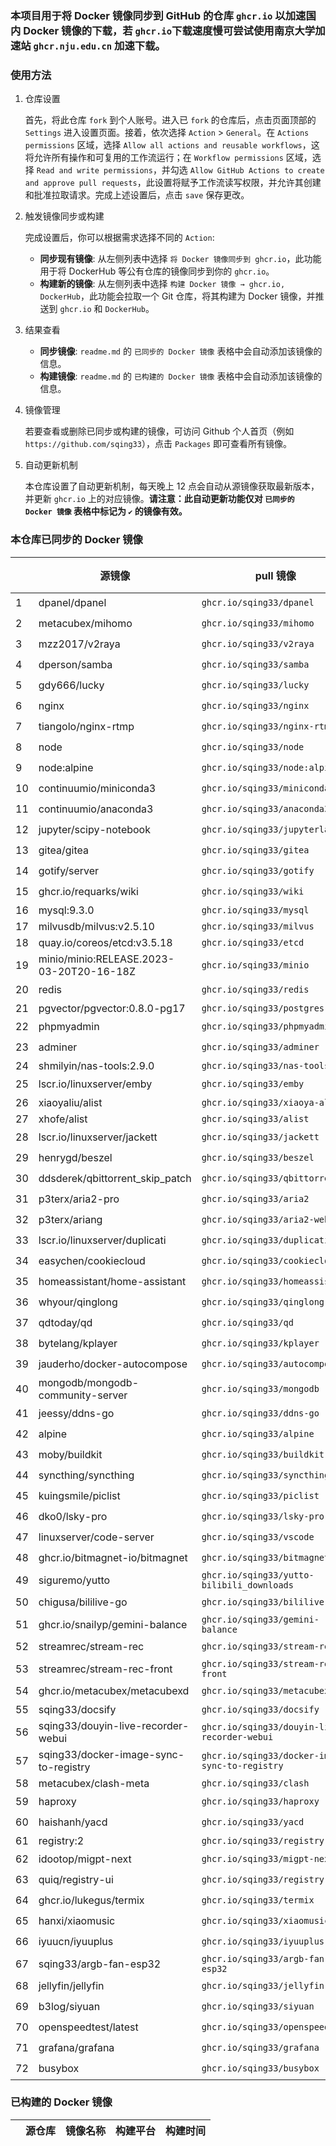 ### 本项目用于将 Docker 镜像同步到 GitHub 的仓库 `ghcr.io` 以加速国内 Docker 镜像的下载，若 `ghcr.io`下载速度慢可尝试使用南京大学加速站 `ghcr.nju.edu.cn` 加速下载。

### 使用方法

1. 仓库设置

   首先，将此仓库 `fork` 到个人账号。进入已 `fork` 的仓库后，点击页面顶部的 `Settings` 进入设置页面。接着，依次选择 `Action` > `General`。在 `Actions permissions` 区域，选择 `Allow all actions and reusable workflows`，这将允许所有操作和可复用的工作流运行；在 `Workflow permissions` 区域，选择 `Read and write permissions`，并勾选 `Allow GitHub Actions to create and approve pull requests`，此设置将赋予工作流读写权限，并允许其创建和批准拉取请求。完成上述设置后，点击 `save` 保存更改。

2. 触发镜像同步或构建

   完成设置后，你可以根据需求选择不同的 `Action`:
   - **同步现有镜像**: 从左侧列表中选择 `将 Docker 镜像同步到 ghcr.io`，此功能用于将 DockerHub 等公有仓库的镜像同步到你的 `ghcr.io`。
   - **构建新的镜像**: 从左侧列表中选择 `构建 Docker 镜像 → ghcr.io, DockerHub`，此功能会拉取一个 Git 仓库，将其构建为 Docker 镜像，并推送到 `ghcr.io` 和 `DockerHub`。

3. 结果查看

   - **同步镜像**: `readme.md` 的 `已同步的 Docker 镜像` 表格中会自动添加该镜像的信息。
   - **构建镜像**: `readme.md` 的 `已构建的 Docker 镜像` 表格中会自动添加该镜像的信息。

4. 镜像管理

   若要查看或删除已同步或构建的镜像，可访问 Github 个人首页（例如 `https://github.com/sqing33`），点击 `Packages` 即可查看所有镜像。

5. 自动更新机制

   本仓库设置了自动更新机制，每天晚上 12 点会自动从源镜像获取最新版本，并更新 `ghcr.io` 上的对应镜像。**请注意：此自动更新功能仅对 `已同步的 Docker 镜像` 表格中标记为 `✔️` 的镜像有效。**

### 本仓库已同步的 Docker 镜像

|   | 源镜像 | pull 镜像 | docker-compose | 同步 |
| ---- | -------- | --------- | -------------- | ---- |
| 1   | dpanel/dpanel                            | `ghcr.io/sqing33/dpanel`                     | [yaml](https://github.com/sqing33/docker-image-sync/blob/main/docker-compose/dpanel.yaml)                     | ✔️   |
| 2   | metacubex/mihomo                         | `ghcr.io/sqing33/mihomo`                     | [yaml](https://github.com/sqing33/docker-image-sync/blob/main/docker-compose/mihomo.yaml)                     | ✔️   |
| 3   | mzz2017/v2raya                           | `ghcr.io/sqing33/v2raya`                     | [yaml](https://github.com/sqing33/docker-image-sync/blob/main/docker-compose/v2raya.yaml)                     | ✔️   |
| 4   | dperson/samba                            | `ghcr.io/sqing33/samba`                      | [yaml](https://github.com/sqing33/docker-image-sync/blob/main/docker-compose/samba.yaml)                      | ✔️   |
| 5   | gdy666/lucky                             | `ghcr.io/sqing33/lucky`                      | [yaml](https://github.com/sqing33/docker-image-sync/blob/main/docker-compose/lucky.yaml)                      | ✔️   |
| 6   | nginx                                    | `ghcr.io/sqing33/nginx`                      | [yaml](https://github.com/sqing33/docker-image-sync/blob/main/docker-compose/nginx.yaml)                      | ✔️   |
| 7   | tiangolo/nginx-rtmp                      | `ghcr.io/sqing33/nginx-rtmp`                 | [yaml](https://github.com/sqing33/docker-image-sync/blob/main/docker-compose/nginx-rtmp.yaml)                 | ✔️   |
| 8   | node                                     | `ghcr.io/sqing33/node`                       | [yaml](https://github.com/sqing33/docker-image-sync/blob/main/docker-compose/node.yaml)                       | ✔️   |
| 9   | node:alpine                              | `ghcr.io/sqing33/node:alpine`                | [yaml](https://github.com/sqing33/docker-image-sync/blob/main/docker-compose/node.yaml)                       | ✔️   |
| 10  | continuumio/miniconda3                   | `ghcr.io/sqing33/miniconda3`                 | [yaml](https://github.com/sqing33/docker-image-sync/blob/main/docker-compose/miniconda3.yaml)                 | ✔️   |
| 11  | continuumio/anaconda3                    | `ghcr.io/sqing33/anaconda3`                  | [yaml](https://github.com/sqing33/docker-image-sync/blob/main/docker-compose/anaconda3.yaml)                  | ✔️   |
| 12  | jupyter/scipy-notebook                   | `ghcr.io/sqing33/jupyterlab`                 | [yaml](https://github.com/sqing33/docker-image-sync/blob/main/docker-compose/jupyterlab.yaml)                 | ✔️   |
| 13  | gitea/gitea                              | `ghcr.io/sqing33/gitea`                      | [yaml](https://github.com/sqing33/docker-image-sync/blob/main/docker-compose/gitea.yaml)                      | ✔️   |
| 14  | gotify/server                            | `ghcr.io/sqing33/gotify`                     | [yaml](https://github.com/sqing33/docker-image-sync/blob/main/docker-compose/gotify.yaml)                     | ✔️   |
| 15  | ghcr.io/requarks/wiki                    | `ghcr.io/sqing33/wiki`                       | [yaml](https://github.com/sqing33/docker-image-sync/blob/main/docker-compose/wiki.yaml)                       | ✔️   |
| 16  | mysql:9.3.0                              | `ghcr.io/sqing33/mysql`                      | [yaml](https://github.com/sqing33/docker-image-sync/blob/main/docker-compose/mysql.yaml)                      | ❌   |
| 17  | milvusdb/milvus:v2.5.10                  | `ghcr.io/sqing33/milvus`                     | [yaml](https://github.com/sqing33/docker-image-sync/blob/main/docker-compose/milvus.yaml)                     | ❌   |
| 18  | quay.io/coreos/etcd:v3.5.18              | `ghcr.io/sqing33/etcd`                       | [yaml](https://github.com/sqing33/docker-image-sync/blob/main/docker-compose/etcd.yaml)                       | ❌   |
| 19  | minio/minio:RELEASE.2023-03-20T20-16-18Z | `ghcr.io/sqing33/minio`                      | [yaml](https://github.com/sqing33/docker-image-sync/blob/main/docker-compose/minio.yaml)                      | ❌   |
| 20  | redis                                    | `ghcr.io/sqing33/redis`                      | [yaml](https://github.com/sqing33/docker-image-sync/blob/main/docker-compose/redis.yaml)                      | ✔️   |
| 21  | pgvector/pgvector:0.8.0-pg17             | `ghcr.io/sqing33/postgres`                   | [yaml](https://github.com/sqing33/docker-image-sync/blob/main/docker-compose/postgres.yaml)                   | ❌   |
| 22  | phpmyadmin                               | `ghcr.io/sqing33/phpmyadmin`                 | [yaml](https://github.com/sqing33/docker-image-sync/blob/main/docker-compose/phpmyadmin.yaml)                 | ✔️   |
| 23  | adminer                                  | `ghcr.io/sqing33/adminer`                    | [yaml](https://github.com/sqing33/docker-image-sync/blob/main/docker-compose/adminer.yaml)                    | ✔️   |
| 24  | shmilyin/nas-tools:2.9.0                 | `ghcr.io/sqing33/nas-tools`                  | [yaml](https://github.com/sqing33/docker-image-sync/blob/main/docker-compose/nas-tools.yaml)                  | ❌   |
| 25  | lscr.io/linuxserver/emby                 | `ghcr.io/sqing33/emby`                       | [yaml](https://github.com/sqing33/docker-image-sync/blob/main/docker-compose/emby.yaml)                       | ✔️   |
| 26  | xiaoyaliu/alist                          | `ghcr.io/sqing33/xiaoya-alist`               | [yaml](https://github.com/sqing33/docker-image-sync/blob/main/docker-compose/alist.yaml)                      | ❌   |
| 27  | xhofe/alist                              | `ghcr.io/sqing33/alist`                      | [yaml](https://github.com/sqing33/docker-image-sync/blob/main/docker-compose/alist.yaml)                      | ❌   |
| 28  | lscr.io/linuxserver/jackett              | `ghcr.io/sqing33/jackett`                    | [yaml](https://github.com/sqing33/docker-image-sync/blob/main/docker-compose/jackett.yaml)                    | ✔️   |
| 29  | henrygd/beszel                           | `ghcr.io/sqing33/beszel`                     | [yaml](https://github.com/sqing33/docker-image-sync/blob/main/docker-compose/beszel.yaml)                     | ✔️   |
| 30  | ddsderek/qbittorrent_skip_patch          | `ghcr.io/sqing33/qbittorrent`                | [yaml](https://github.com/sqing33/docker-image-sync/blob/main/docker-compose/qbittorrent.yaml)                | ✔️   |
| 31  | p3terx/aria2-pro                         | `ghcr.io/sqing33/aria2`                      | [yaml](https://github.com/sqing33/docker-image-sync/blob/main/docker-compose/aria2.yaml)                      | ✔️   |
| 32  | p3terx/ariang                            | `ghcr.io/sqing33/aria2-webui`                | [yaml](https://github.com/sqing33/docker-image-sync/blob/main/docker-compose/aria2-webui.yaml)                | ✔️   |
| 33  | lscr.io/linuxserver/duplicati            | `ghcr.io/sqing33/duplicati`                  | [yaml](https://github.com/sqing33/docker-image-sync/blob/main/docker-compose/duplicati.yaml)                  | ✔️   |
| 34  | easychen/cookiecloud                     | `ghcr.io/sqing33/cookiecloud`                | [yaml](https://github.com/sqing33/docker-image-sync/blob/main/docker-compose/cookiecloud.yaml)                | ✔️   |
| 35  | homeassistant/home-assistant             | `ghcr.io/sqing33/homeassistant`              | [yaml](https://github.com/sqing33/docker-image-sync/blob/main/docker-compose/homeassistant.yaml)              | ✔️   |
| 36  | whyour/qinglong                          | `ghcr.io/sqing33/qinglong`                   | [yaml](https://github.com/sqing33/docker-image-sync/blob/main/docker-compose/qinglong.yaml)                   | ✔️   |
| 37  | qdtoday/qd                               | `ghcr.io/sqing33/qd`                         | [yaml](https://github.com/sqing33/docker-image-sync/blob/main/docker-compose/qd.yaml)                         | ✔️   |
| 38  | bytelang/kplayer                         | `ghcr.io/sqing33/kplayer`                    | [yaml](https://github.com/sqing33/docker-image-sync/blob/main/docker-compose/kplayer.yaml)                    | ✔️   |
| 39  | jauderho/docker-autocompose              | `ghcr.io/sqing33/autocompose`                | [yaml](https://github.com/sqing33/docker-image-sync/blob/main/docker-compose/autocompose.yaml)                | ✔️   |
| 40  | mongodb/mongodb-community-server         | `ghcr.io/sqing33/mongodb`                    | [yaml](https://github.com/sqing33/docker-image-sync/blob/main/docker-compose/mongodb.yaml)                    | ✔️   |
| 41  | jeessy/ddns-go                           | `ghcr.io/sqing33/ddns-go`                    | [yaml](https://github.com/sqing33/docker-image-sync/blob/main/docker-compose/ddns-go.yaml)                    | ✔️   |
| 42  | alpine                                   | `ghcr.io/sqing33/alpine`                     | [yaml](https://github.com/sqing33/docker-image-sync/blob/main/docker-compose/alpine.yaml)                     | ✔️   |
| 43  | moby/buildkit                            | `ghcr.io/sqing33/buildkit`                   | [yaml](https://github.com/sqing33/docker-image-sync/blob/main/docker-compose/buildkit.yaml)                   | ✔️   |
| 44  | syncthing/syncthing                      | `ghcr.io/sqing33/syncthing`                  | [yaml](https://github.com/sqing33/docker-image-sync/blob/main/docker-compose/syncthing.yaml)                  | ✔️   |
| 45  | kuingsmile/piclist                       | `ghcr.io/sqing33/piclist`                    | [yaml](https://github.com/sqing33/docker-image-sync/blob/main/docker-compose/piclist.yaml)                    | ✔️   |
| 46  | dko0/lsky-pro                            | `ghcr.io/sqing33/lsky-pro`                   | [yaml](https://github.com/sqing33/docker-image-sync/blob/main/docker-compose/lsky-pro.yaml)                   | ✔️   |
| 47  | linuxserver/code-server                  | `ghcr.io/sqing33/vscode`                     | [yaml](https://github.com/sqing33/docker-image-sync/blob/main/docker-compose/vscode.yaml)                     | ✔️   |
| 48  | ghcr.io/bitmagnet-io/bitmagnet           | `ghcr.io/sqing33/bitmagnet`                  | [yaml](https://github.com/sqing33/docker-image-sync/blob/main/docker-compose/bitmagnet.yaml)                  | ✔️   |
| 49  | siguremo/yutto                           | `ghcr.io/sqing33/yutto-bilibili_downloads`   | [yaml](https://github.com/sqing33/docker-image-sync/blob/main/docker-compose/yutto-bilibili_downloads.yaml)   | ✔️   |
| 50  | chigusa/bililive-go                      | `ghcr.io/sqing33/bililive-go`                | [yaml](https://github.com/sqing33/docker-image-sync/blob/main/docker-compose/bililive-go.yaml)                | ✔️   |
| 51  | ghcr.io/snailyp/gemini-balance           | `ghcr.io/sqing33/gemini-balance`             | [yaml](https://github.com/sqing33/docker-image-sync/blob/main/docker-compose/gemini-balance.yaml)             | ✔️   |
| 52  | streamrec/stream-rec                     | `ghcr.io/sqing33/stream-rec`                 | [yaml](https://github.com/sqing33/docker-image-sync/blob/main/docker-compose/stream-rec.yaml)                 | ✔️   |
| 53  | streamrec/stream-rec-front               | `ghcr.io/sqing33/stream-rec-front`           | [yaml](https://github.com/sqing33/docker-image-sync/blob/main/docker-compose/stream-rec-front.yaml)           | ✔️   |
| 54  | ghcr.io/metacubex/metacubexd             | `ghcr.io/sqing33/metacubexd`                 | [yaml](https://github.com/sqing33/docker-image-sync/blob/main/docker-compose/metacubexd.yaml)                 | ✔️   |
| 55  | sqing33/docsify                          | `ghcr.io/sqing33/docsify`                    | [yaml](https://github.com/sqing33/docker-image-sync/blob/main/docker-compose/docify.yaml)                     | ❌   |
| 56  | sqing33/douyin-live-recorder-webui       | `ghcr.io/sqing33/douyin-live-recorder-webui` | [yaml](https://github.com/sqing33/docker-image-sync/blob/main/docker-compose/douyin-live-recorder-webui.yaml) | ❌   |
| 57  | sqing33/docker-image-sync-to-registry | `ghcr.io/sqing33/docker-image-sync-to-registry`  | [yaml](https://github.com/sqing33/docker-image-sync/blob/main/docker-compose/docker-image-sync-to-registry.yaml) | ❌ |
| 58  | metacubex/clash-meta           | `ghcr.io/sqing33/clash`                          | [yaml](https://github.com/sqing33/docker-image-sync/blob/main/docker-compose/clash.yaml)             | ❌ |
| 59  | haproxy                        | `ghcr.io/sqing33/haproxy`                        | [yaml](https://github.com/sqing33/docker-image-sync/blob/main/docker-compose/haproxy.yaml)           | ✔️ |
| 60  | haishanh/yacd                  | `ghcr.io/sqing33/yacd`                           | [yaml](https://github.com/sqing33/docker-image-sync/blob/main/docker-compose/yacd.yaml)              | ✔️ |
| 61  | registry:2                     | `ghcr.io/sqing33/registry`                       | [yaml](https://github.com/sqing33/docker-image-sync/blob/main/docker-compose/registry.yaml)          | ❌ |
| 62  | idootop/migpt-next             | `ghcr.io/sqing33/migpt-next`                     | [yaml](https://github.com/sqing33/docker-image-sync/blob/main/docker-compose/migpt-next.yaml)        | ✔️ |
| 63  | quiq/registry-ui               | `ghcr.io/sqing33/registry-ui`                    | [yaml](https://github.com/sqing33/docker-image-sync/blob/main/docker-compose/registry-ui.yaml)       | ✔️ |
| 64  | ghcr.io/lukegus/termix         | `ghcr.io/sqing33/termix`                         | [yaml](https://github.com/sqing33/docker-image-sync/blob/main/docker-compose/termix.yaml)            | ✔️ |
| 65  | hanxi/xiaomusic                | `ghcr.io/sqing33/xiaomusic`                      | [yaml](https://github.com/sqing33/docker-image-sync/blob/main/docker-compose/xiaomusic.yaml)         | ✔️ |
| 66  | iyuucn/iyuuplus                | `ghcr.io/sqing33/iyuuplus`                       | [yaml](https://github.com/sqing33/docker-image-sync/blob/main/docker-compose/iyuuplus.yaml)          | ✔️ |
| 67  | sqing33/argb-fan-esp32         | `ghcr.io/sqing33/argb-fan-esp32`                 | [yaml](https://github.com/sqing33/docker-image-sync/blob/main/docker-compose/argb-fan-esp32.yaml)    | ✔️ |
| 68  | jellyfin/jellyfin              | `ghcr.io/sqing33/jellyfin`                       | [yaml](https://github.com/sqing33/docker-image-sync/blob/main/docker-compose/jellyfin.yaml)          | ✔️ |
| 69  | b3log/siyuan                   | `ghcr.io/sqing33/siyuan`                         | [yaml](https://github.com/sqing33/docker-image-sync/blob/main/docker-compose/siyuan.yaml)            | ✔️ |
| 70  | openspeedtest/latest           | `ghcr.io/sqing33/openspeedtest`                  | [yaml](https://github.com/sqing33/docker-image-sync/blob/main/docker-compose/openspeedtest.yaml)     | ✔️ |
| 71  | grafana/grafana                | `ghcr.io/sqing33/grafana`                        | [yaml](https://github.com/sqing33/docker-image-sync/blob/main/docker-compose/grafana.yaml)           | ✔️ |
| 72  | busybox                        | `ghcr.io/sqing33/busybox`                        | [yaml](https://github.com/sqing33/docker-image-sync/blob/main/docker-compose/busybox.yaml)           | ✔️ |

### 已构建的 Docker 镜像

|   | 源仓库 | 镜像名称 | 构建平台 | 构建时间 |
|---|---|---|---|---|
